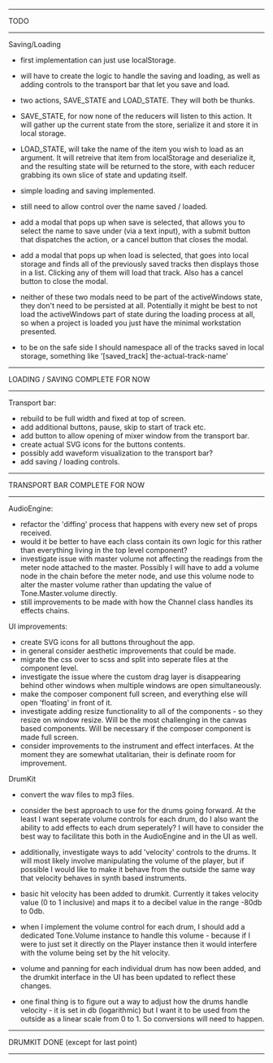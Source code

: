________
  TODO
________


Saving/Loading
- first implementation can just use localStorage. 
- will have to create the logic to handle the saving and loading, as well as adding controls to the transport bar that let you save and load.

- two actions, SAVE_STATE and LOAD_STATE. They will both be thunks. 

- SAVE_STATE, for now none of the reducers will listen to this action. It will gather up the current state from the store, serialize it and store it in local storage.

- LOAD_STATE, will take the name of the item you wish to load as an argument. It will retreive that item from localStorage and deserialize it, and the resulting state will be returned to the store, with each reducer grabbing its own slice of state and updating itself. 


- simple loading and saving implemented. 
- still need to allow control over the name saved / loaded.
- add a modal that pops up when save is selected, that allows you to select the name to save under (via a text input), with a submit button that dispatches the action, or a cancel button that closes the modal. 
- add a modal that pops up when load is selected, that goes into local storage and finds all of the previously saved tracks then displays those in a list. Clicking any of them will load that track. Also has a cancel button to close the modal. 

- neither of these two modals need to be part of the activeWindows state, they don't need to be persisted at all. Potentially it might be best to not load the activeWindows part of state during the loading process at all, so when a project is loaded you just have the minimal workstation presented.   


- to be on the safe side I should namespace all of the tracks saved in local storage, something like '[saved_track] the-actual-track-name'

_____________________________________
 LOADING / SAVING COMPLETE FOR NOW
_____________________________________







Transport bar:
- rebuild to be full width and fixed at top of screen.
- add additional buttons, pause, skip to start of track etc.
- add button to allow opening of mixer window from the transport bar.
- create actual SVG icons for the buttons contents.
- possibly add waveform visualization to the transport bar? 
- add saving / loading controls.

__________________________________
  TRANSPORT BAR COMPLETE FOR NOW
__________________________________








AudioEngine:
- refactor the 'diffing' process that happens with every new set of props received.
- would it be better to have each class contain its own logic for this rather than everything living in the top level component?
- investigate issue with master volume not affecting the readings from the meter node attached to the master. Possibly I will have to add a volume node in the chain before the meter node, and use this volume node to alter the master volume rather than updating the value of Tone.Master.volume directly.
- still improvements to be made with how the Channel class handles its effects chains. 






UI improvements:
- create SVG icons for all buttons throughout the app.
- in general consider aesthetic improvements that could be made.
- migrate the css over to scss and split into seperate files at the component level. 
- investigate the issue where the custom drag layer is disappearing behind other windows when multiple windows are open simultaneously.
- make the composer component full screen, and everything else will open 'floating' in front of it. 
- investigate adding resize functionality to all of the components - so they resize on window resize. Will be the most challenging in the canvas based components. Will be necessary if the composer component is made full screen. 
- consider improvements to the instrument and effect interfaces. At the moment they are somewhat utalitarian, their is definate room for improvement. 






DrumKit
- convert the wav files to mp3 files. 
- consider the best approach to use for the drums going forward. At the least I want seperate volume controls for each drum, do I also want the ability to add effects to each drum seperately? I will have to consider the best way to facilitate this both in the AudioEngine and in the UI as well. 
- additionally, investigate ways to add 'velocity' controls to the drums. It will most likely involve manipulating the volume of the player, but if possible I would like to make it behave from the outside the same way that velocity behaves in synth based instruments. 



- basic hit velocity has been added to drumkit. Currently it takes velocity value (0 to 1 inclusive) and maps it to a decibel value in the range -80db to 0db.

- when I implement the volume control for each drum, I should add a dedicated Tone.Volume instance to handle this volume - because if I were to just set it directly on the Player instance then it would interfere with the volume being set by the hit velocity. 

- volume and panning for each individual drum has now been added, and the drumkit interface in the UI has been updated to reflect these changes.


- one final thing is to figure out a way to adjust how the drums handle velocity - it is set in db (logarithmic) but I want it to be used from the outside as a linear scale from 0 to 1. So conversions will need to happen.

________________________________________
  DRUMKIT DONE (except for last point)
________________________________________



